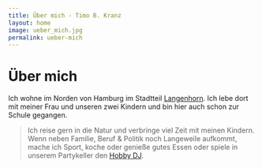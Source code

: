 ```yaml
---
title: Über mich - Timo B. Kranz
layout: home
image: ueber_mich.jpg
permalink: ueber-mich
---
```


# Über mich

Ich wohne im Norden von Hamburg im Stadtteil [Langenhorn](https://de.wikipedia.org/wiki/Hamburg-Langenhorn).
Ich lebe dort mit meiner Frau und unseren zwei Kindern und bin hier auch schon zur Schule gegangen.

> Ich reise gern in die Natur und verbringe viel Zeit mit meinen Kindern. Wenn neben Familie, Beruf & Politik noch
> Langeweile aufkommt, mache ich Sport, koche oder genieße gutes Essen oder spiele in unserem Partykeller den
> [Hobby DJ](https://facebook.com/tresensport).

